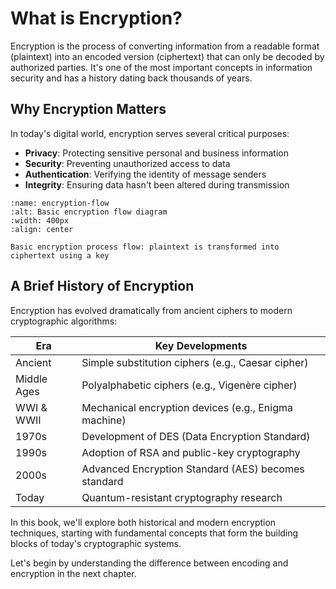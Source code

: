 # What is Encryption?

Encryption is the process of converting information from a readable format (plaintext) into an encoded version (ciphertext) that can only be decoded by authorized parties. It's one of the most important concepts in information security and has a history dating back thousands of years.

## Why Encryption Matters

In today's digital world, encryption serves several critical purposes:

- **Privacy**: Protecting sensitive personal and business information
- **Security**: Preventing unauthorized access to data
- **Authentication**: Verifying the identity of message senders
- **Integrity**: Ensuring data hasn't been altered during transmission

```{figure} https://upload.wikimedia.org/wikipedia/commons/thumb/2/27/Symmetric_key_encryption.svg/500px-Symmetric_key_encryption.svg.png
:name: encryption-flow
:alt: Basic encryption flow diagram
:width: 400px
:align: center

Basic encryption process flow: plaintext is transformed into ciphertext using a key
```

## A Brief History of Encryption

Encryption has evolved dramatically from ancient ciphers to modern cryptographic algorithms:

| Era | Key Developments |
|-----|-----------------|
| Ancient | Simple substitution ciphers (e.g., Caesar cipher) |
| Middle Ages | Polyalphabetic ciphers (e.g., Vigenère cipher) |
| WWI & WWII | Mechanical encryption devices (e.g., Enigma machine) |
| 1970s | Development of DES (Data Encryption Standard) |
| 1990s | Adoption of RSA and public-key cryptography |
| 2000s | Advanced Encryption Standard (AES) becomes standard |
| Today | Quantum-resistant cryptography research |

In this book, we'll explore both historical and modern encryption techniques, starting with fundamental concepts that form the building blocks of today's cryptographic systems.

Let's begin by understanding the difference between encoding and encryption in the next chapter.

